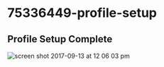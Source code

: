 # 75336449-profile-setup
## Profile Setup Complete
![screen shot 2017-09-13 at 12 06 03 pm](https://user-images.githubusercontent.com/27842944/29282638-2cde3e68-80e9-11e7-9d45-c29c4be857f0.png)
